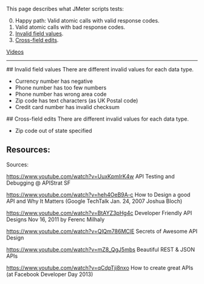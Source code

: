 This page describes what JMeter scripts tests:

0. Happy path: Valid atomic calls with valid response codes.
0. Valid atomic calls with bad response codes.
0. <a href="#InvalidFieldValues">Invalid field values</a>.
0. <a href="#CrossFieldEdits">Cross-field edits</a>.

<a href="#Resources">Videos</a>

<hr />

<a id="InvalidFieldValues">
## Invalid field values</a>
There are different invalid values for each data type.

  * Currency number has negative
  * Phone number has too few numbers
  * Phone number has wrong area code
  * Zip code has text characters (as UK Postal code)
  * Credit card number has invalid checksum

<a id="CrossFieldEdits">
## Cross-field edits</a>
There are different invalid values for each data type.

  * Zip code out of state specified

## Resources:
Sources:

https://www.youtube.com/watch?v=UuxKpmIrK4w
API Testing and Debugging @ APIStrat SF

https://www.youtube.com/watch?v=heh4OeB9A-c
How to Design a good API and Why It Matters
(Google TechTalk Jan. 24, 2007 Joshua Bloch)

https://www.youtube.com/watch?v=BtAYZ3pHg4c
Developer Friendly API Designs
Nov 16, 2011 by Ferenc Milhaly 

https://www.youtube.com/watch?v=QlQm786MClE
Secrets of Awesome API Design

https://www.youtube.com/watch?v=mZ8_QgJ5mbs
Beautiful REST & JSON APIs

https://www.youtube.com/watch?v=qCdpTji8nxo
How to create great APIs
(at Facebook Developer Day 2013)
